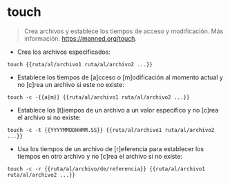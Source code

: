 # touch

> Crea archivos y establece los tiempos de acceso y modificación.
> Más información: <https://manned.org/touch>.

- Crea los archivos especificados:

`touch {{ruta/al/archivo1 ruta/al/archivo2 ...}}`

- Establece los tiempos de [a]cceso o [m]odificación al momento actual y no [c]rea un archivo si este no existe:

`touch -c -{{a|m}} {{ruta/al/archivo1 ruta/al/archivo2 ...}}`

- Establece los [t]iempos de un archivo a un valor específico y no [c]rea el archivo si no existe:

`touch -c -t {{YYYYMMDDHHMM.SS}} {{ruta/al/archivo1 ruta/al/archivo2 ...}}`

- Usa los tiempos de un archivo de [r]eferencia para establecer los tiempos en otro archivo y no [c]rea el archivo si no existe:

`touch -c -r {{ruta/al/archivo/de/referencia}} {{ruta/al/archivo1 ruta/al/archivo2 ...}}`
